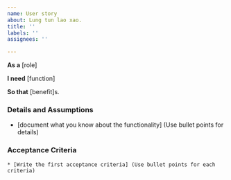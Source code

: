 ```yaml
---
name: User story
about: Lung tun lao xao.
title: ''
labels: ''
assignees: ''

---
```


**As a** [role]

**I need** [function] 

**So that** [benefit]s.

### Details and Assumptions

* [document what you know about the functionality] (Use bullet points for details)

### Acceptance Criteria

```Gherkin
* [Write the first acceptance criteria] (Use bullet points for each criteria)
```
